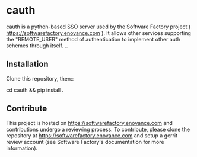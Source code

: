 cauth
=====

cauth is a python-based SSO server used by the Software Factory project 
( https://softwarefactory.enovance.com ).
It allows other services supporting the "REMOTE_USER" method of authentication
to implement other auth schemes through itself.
..

Installation
------------

Clone this repository, then::

  cd cauth && pip install .


Contribute
----------

This project is hosted on https://softwarefactory.enovance.com and contributions
undergo a reviewing process. To contribute, please clone the repository at
https://softwarefactory.enovance.com and setup a gerrit review account (see
Software Factory's documentation for more information).
